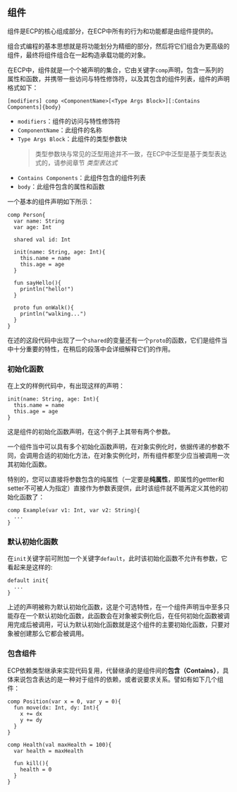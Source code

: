 ## 组件

组件是ECP的核心组成部分，在ECP中所有的行为和功能都是由组件提供的。

组合式编程的基本思想就是将功能划分为精细的部分，然后将它们组合为更高级的组件，最终将组件组合在一起构造承载功能的对象。

在ECP中，组件就是一个个被声明的集合，它由关键字`comp`声明，包含一系列的属性和函数，并携带一些访问与特性修饰符，以及其包含的组件列表，组件的声明格式如下：

```ecs
[modifiers] comp <ComponentName>[<Type Args Block>][:Contains Components]{body}
```

- `modifiers`：组件的访问与特性修饰符
- `ComponentName`：此组件的名称
- `Type Args Block`：此组件的类型参数块
  > 类型参数块与常见的泛型用途并不一致，在ECP中泛型是基于类型表达式的，请参阅章节 _类型表达式_
- `Contains Components`：此组件包含的组件列表
- `body`：此组件包含的属性和函数

一个基本的组件声明如下所示：

```ecp
comp Person{
  var name: String
  var age: Int
  
  shared val id: Int
  
  init(name: String, age: Int){
    this.name = name
    this.age = age
  }
  
  fun sayHello(){
    println("hello!")
  }
  
  proto fun onWalk(){
    println("walking...")
  }
}
```

在述的这段代码中出现了一个`shared`的变量还有一个`proto`的函数，它们是组件当中十分重要的特性，在稍后的段落中会详细解释它们的作用。

### 初始化函数

在上文的样例代码中，有出现这样的声明：

```ecs
init(name: String, age: Int){
  this.name = name
  this.age = age
}
```

这是组件的初始化函数声明，在这个例子上其带有两个参数。

一个组件当中可以具有多个初始化函数声明，在对象实例化时，依据传递的参数不同，会调用合适的初始化方法，在对象实例化时，所有组件都至少应当被调用一次其初始化函数。

特别的，您可以直接将参数包含的纯属性（一定要是**纯属性**，即属性的gettter和setter不可被人为指定）直接作为参数表提供，此时该组件就不能再定义其他的初始化函数了：

```ecp
comp Example(var v1: Int, var v2: String){
  ...
}
```

### 默认初始化函数

在`init`关键字前可附加一个关键字`default`，此时该初始化函数不允许有参数，它看起来是这样的:

```ecs
default init{
  ...
}
```

上述的声明被称为默认初始化函数，这是个可选特性，在一个组件声明当中至多只能存在一个默认初始化函数，此函数会在对象被实例化后，在任何初始化函数被调用完成后被调用，可认为默认初始化函数就是这个组件的主要初始化函数，只要对象被创建那么它都会被调用。

### 包含组件

ECP依赖类型继承来实现代码复用，代替继承的是组件间的**包含（Contains）**，具体来说包含表达的是一种对于组件的依赖，或者说要求关系。譬如有如下几个组件：

```ecs
comp Position(var x = 0, var y = 0){
  fun move(dx: Int, dy: Int){
    x += dx
    y += dy
  }
}

comp Health(val maxHealth = 100){
  var health = maxHealth
  
  fun kill(){
    health = 0
  }
}
```



